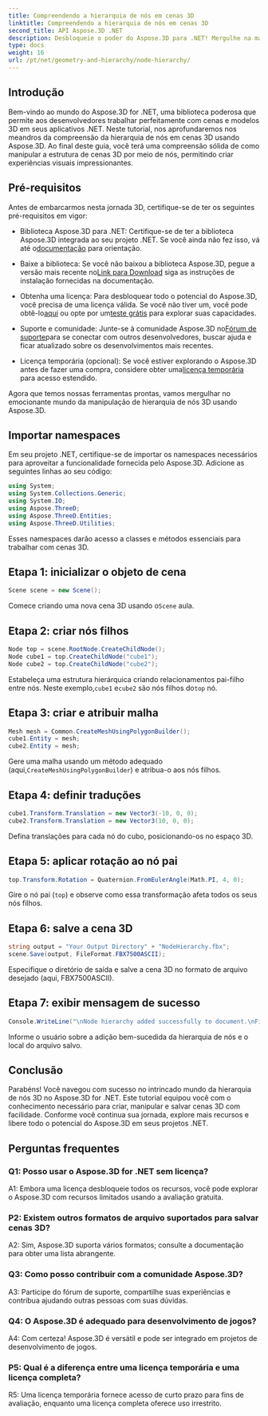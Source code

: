 ```yaml
---
title: Compreendendo a hierarquia de nós em cenas 3D
linktitle: Compreendendo a hierarquia de nós em cenas 3D
second_title: API Aspose.3D .NET
description: Desbloqueie o poder do Aspose.3D para .NET! Mergulhe na manipulação da hierarquia de nós com este guia passo a passo. Crie cenas 3D impressionantes sem esforço.
type: docs
weight: 16
url: /pt/net/geometry-and-hierarchy/node-hierarchy/
---
```

## Introdução

Bem-vindo ao mundo do Aspose.3D for .NET, uma biblioteca poderosa que permite aos desenvolvedores trabalhar perfeitamente com cenas e modelos 3D em seus aplicativos .NET. Neste tutorial, nos aprofundaremos nos meandros da compreensão da hierarquia de nós em cenas 3D usando Aspose.3D. Ao final deste guia, você terá uma compreensão sólida de como manipular a estrutura de cenas 3D por meio de nós, permitindo criar experiências visuais impressionantes.

## Pré-requisitos

Antes de embarcarmos nesta jornada 3D, certifique-se de ter os seguintes pré-requisitos em vigor:

-  Biblioteca Aspose.3D para .NET: Certifique-se de ter a biblioteca Aspose.3D integrada ao seu projeto .NET. Se você ainda não fez isso, vá até o[documentação](https://reference.aspose.com/3d/net/) para orientação.

-  Baixe a biblioteca: Se você não baixou a biblioteca Aspose.3D, pegue a versão mais recente no[Link para Download](https://releases.aspose.com/3d/net/) siga as instruções de instalação fornecidas na documentação.

-  Obtenha uma licença: Para desbloquear todo o potencial do Aspose.3D, você precisa de uma licença válida. Se você não tiver um, você pode obtê-lo[aqui](https://purchase.aspose.com/buy) ou opte por um[teste grátis](https://releases.aspose.com/) para explorar suas capacidades.

-  Suporte e comunidade: Junte-se à comunidade Aspose.3D no[Fórum de suporte](https://forum.aspose.com/c/3d/18)para se conectar com outros desenvolvedores, buscar ajuda e ficar atualizado sobre os desenvolvimentos mais recentes.

-  Licença temporária (opcional): Se você estiver explorando o Aspose.3D antes de fazer uma compra, considere obter uma[licença temporária](https://purchase.aspose.com/temporary-license/) para acesso estendido.

Agora que temos nossas ferramentas prontas, vamos mergulhar no emocionante mundo da manipulação de hierarquia de nós 3D usando Aspose.3D.

## Importar namespaces

Em seu projeto .NET, certifique-se de importar os namespaces necessários para aproveitar a funcionalidade fornecida pelo Aspose.3D. Adicione as seguintes linhas ao seu código:

```csharp
using System;
using System.Collections.Generic;
using System.IO;
using Aspose.ThreeD;
using Aspose.ThreeD.Entities;
using Aspose.ThreeD.Utilities;
```

Esses namespaces darão acesso a classes e métodos essenciais para trabalhar com cenas 3D.

## Etapa 1: inicializar o objeto de cena

```csharp
Scene scene = new Scene();
```

 Comece criando uma nova cena 3D usando o`Scene` aula.

## Etapa 2: criar nós filhos

```csharp
Node top = scene.RootNode.CreateChildNode();
Node cube1 = top.CreateChildNode("cube1");
Node cube2 = top.CreateChildNode("cube2");
```

 Estabeleça uma estrutura hierárquica criando relacionamentos pai-filho entre nós. Neste exemplo,`cube1` e`cube2` são nós filhos do`top` nó.

## Etapa 3: criar e atribuir malha

```csharp
Mesh mesh = Common.CreateMeshUsingPolygonBuilder();
cube1.Entity = mesh;
cube2.Entity = mesh;
```

 Gere uma malha usando um método adequado (aqui,`CreateMeshUsingPolygonBuilder`) e atribua-o aos nós filhos.

## Etapa 4: definir traduções

```csharp
cube1.Transform.Translation = new Vector3(-10, 0, 0);
cube2.Transform.Translation = new Vector3(10, 0, 0);
```

Defina translações para cada nó do cubo, posicionando-os no espaço 3D.

## Etapa 5: aplicar rotação ao nó pai

```csharp
top.Transform.Rotation = Quaternion.FromEulerAngle(Math.PI, 4, 0);
```

Gire o nó pai (`top`) e observe como essa transformação afeta todos os seus nós filhos.

## Etapa 6: salve a cena 3D

```csharp
string output = "Your Output Directory" + "NodeHierarchy.fbx";
scene.Save(output, FileFormat.FBX7500ASCII);
```

Especifique o diretório de saída e salve a cena 3D no formato de arquivo desejado (aqui, FBX7500ASCII).

## Etapa 7: exibir mensagem de sucesso

```csharp
Console.WriteLine("\nNode hierarchy added successfully to document.\nFile saved at " + output);
```

Informe o usuário sobre a adição bem-sucedida da hierarquia de nós e o local do arquivo salvo.

## Conclusão

Parabéns! Você navegou com sucesso no intrincado mundo da hierarquia de nós 3D no Aspose.3D for .NET. Este tutorial equipou você com o conhecimento necessário para criar, manipular e salvar cenas 3D com facilidade. Conforme você continua sua jornada, explore mais recursos e libere todo o potencial do Aspose.3D em seus projetos .NET.

## Perguntas frequentes

### Q1: Posso usar o Aspose.3D for .NET sem licença?

A1: Embora uma licença desbloqueie todos os recursos, você pode explorar o Aspose.3D com recursos limitados usando a avaliação gratuita.

### P2: Existem outros formatos de arquivo suportados para salvar cenas 3D?

A2: Sim, Aspose.3D suporta vários formatos; consulte a documentação para obter uma lista abrangente.

### Q3: Como posso contribuir com a comunidade Aspose.3D?

A3: Participe do fórum de suporte, compartilhe suas experiências e contribua ajudando outras pessoas com suas dúvidas.

### Q4: O Aspose.3D é adequado para desenvolvimento de jogos?

A4: Com certeza! Aspose.3D é versátil e pode ser integrado em projetos de desenvolvimento de jogos.

### P5: Qual é a diferença entre uma licença temporária e uma licença completa?

R5: Uma licença temporária fornece acesso de curto prazo para fins de avaliação, enquanto uma licença completa oferece uso irrestrito.